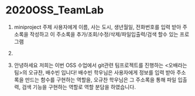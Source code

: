 # 2020OSS_TeamLab
1. miniproject 주제
  사용자에게 이름, 사는 도시, 생년월일, 전화번호를 입력 받아 주소록을 작성하고 이 주소록을 추가/조회/수정/삭제/파일입출력/검색 할수 있는 프로그램

2.


3. 안녕하세요 저희는 이번 OSS 수업에서 git관련 팀프로젝트를 진행하는 <오배라는팀>의 오규찬, 배수빈 입니다! 
   배수빈 학우님은 사용자에게 정보를 입력 받아 주소록을 만드는 함수를 구현하는 역할을,
   오규찬 학우님은 그 주소록을 통해 파일 입출력, 검색 기능을 구현하는 역할로 역할 분담을 하였습니다.
